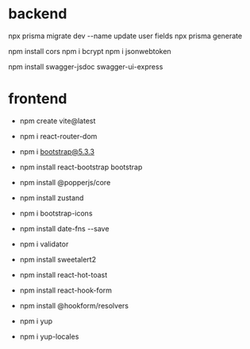 # backend

npx prisma migrate dev --name update user fields
npx prisma generate

npm install cors
npm i bcrypt
npm i jsonwebtoken

npm install swagger-jsdoc swagger-ui-express

# frontend

- npm create vite@latest
- npm i react-router-dom
- npm i bootstrap@5.3.3
- npm install react-bootstrap bootstrap
- npm install @popperjs/core
- npm install zustand
- npm i bootstrap-icons
- npm install date-fns --save
- npm i validator
- npm install sweetalert2
- npm install react-hot-toast

- npm install react-hook-form
- npm install @hookform/resolvers
- npm i yup
- npm i yup-locales
